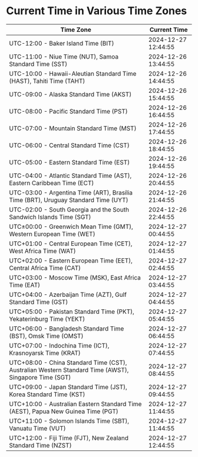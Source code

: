 # Current Time in Various Time Zones

| Time Zone | Current Time |
|-----------|--------------|
| UTC-12:00 - Baker Island Time (BIT) | 2024-12-27 12:44:55 |
| UTC-11:00 - Niue Time (NUT), Samoa Standard Time (SST) | 2024-12-26 13:44:55 |
| UTC-10:00 - Hawaii-Aleutian Standard Time (HAST), Tahiti Time (TAHT) | 2024-12-26 14:44:55 |
| UTC-09:00 - Alaska Standard Time (AKST) | 2024-12-26 15:44:55 |
| UTC-08:00 - Pacific Standard Time (PST) | 2024-12-26 16:44:55 |
| UTC-07:00 - Mountain Standard Time (MST) | 2024-12-26 17:44:55 |
| UTC-06:00 - Central Standard Time (CST) | 2024-12-26 18:44:55 |
| UTC-05:00 - Eastern Standard Time (EST) | 2024-12-26 19:44:55 |
| UTC-04:00 - Atlantic Standard Time (AST), Eastern Caribbean Time (ECT) | 2024-12-26 20:44:55 |
| UTC-03:00 - Argentina Time (ART), Brasília Time (BRT), Uruguay Standard Time (UYT) | 2024-12-26 21:44:55 |
| UTC-02:00 - South Georgia and the South Sandwich Islands Time (SGT) | 2024-12-26 22:44:55 |
| UTC±00:00 - Greenwich Mean Time (GMT), Western European Time (WET) | 2024-12-27 00:44:55 |
| UTC+01:00 - Central European Time (CET), West Africa Time (WAT) | 2024-12-27 01:44:55 |
| UTC+02:00 - Eastern European Time (EET), Central Africa Time (CAT) | 2024-12-27 02:44:55 |
| UTC+03:00 - Moscow Time (MSK), East Africa Time (EAT) | 2024-12-27 03:44:55 |
| UTC+04:00 - Azerbaijan Time (AZT), Gulf Standard Time (GST) | 2024-12-27 04:44:55 |
| UTC+05:00 - Pakistan Standard Time (PKT), Yekaterinburg Time (YEKT) | 2024-12-27 05:44:55 |
| UTC+06:00 - Bangladesh Standard Time (BST), Omsk Time (OMST) | 2024-12-27 06:44:55 |
| UTC+07:00 - Indochina Time (ICT), Krasnoyarsk Time (KRAT) | 2024-12-27 07:44:55 |
| UTC+08:00 - China Standard Time (CST), Australian Western Standard Time (AWST), Singapore Time (SGT) | 2024-12-27 08:44:55 |
| UTC+09:00 - Japan Standard Time (JST), Korea Standard Time (KST) | 2024-12-27 09:44:55 |
| UTC+10:00 - Australian Eastern Standard Time (AEST), Papua New Guinea Time (PGT) | 2024-12-27 11:44:55 |
| UTC+11:00 - Solomon Islands Time (SBT), Vanuatu Time (VUT) | 2024-12-27 11:44:55 |
| UTC+12:00 - Fiji Time (FJT), New Zealand Standard Time (NZST) | 2024-12-27 12:44:55 |
